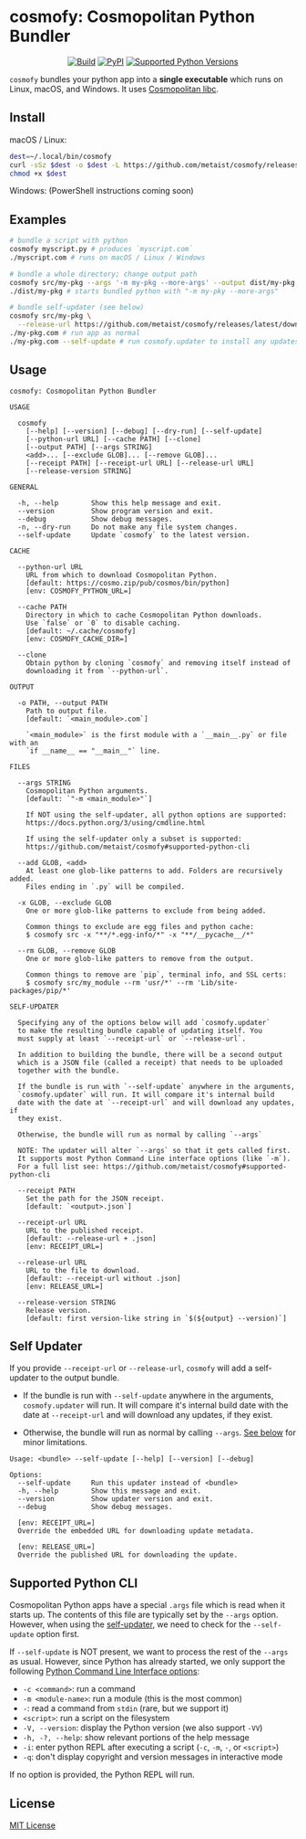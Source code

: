 # cosmofy: Cosmopolitan Python Bundler

<p align="center">
  <a href="https://github.com/metaist/cosmofy/actions/workflows/ci.yaml"><img alt="Build" src="https://img.shields.io/github/actions/workflow/status/metaist/cosmofy/.github/workflows/ci.yaml?branch=main&logo=github"/></a>
  <a href="https://pypi.org/project/cosmofy"><img alt="PyPI" src="https://img.shields.io/pypi/v/cosmofy.svg?color=blue" /></a>
  <a href="https://pypi.org/project/cosmofy"><img alt="Supported Python Versions" src="https://img.shields.io/pypi/pyversions/cosmofy" /></a>
</p>

`cosmofy` bundles your python app into a **single executable** which runs on
Linux, macOS, and Windows. It uses [Cosmopolitan libc](https://github.com/jart/cosmopolitan).

## Install

macOS / Linux:

```bash
dest=~/.local/bin/cosmofy
curl -sSz $dest -o $dest -L https://github.com/metaist/cosmofy/releases/latest/download/cosmofy
chmod +x $dest
```

Windows: (PowerShell instructions coming soon)

## Examples

```bash
# bundle a script with python
cosmofy myscript.py # produces `myscript.com`
./myscript.com # runs on macOS / Linux / Windows

# bundle a whole directory; change output path
cosmofy src/my-pkg --args '-m my-pkg --more-args' --output dist/my-pkg
./dist/my-pkg # starts bundled python with "-m my-pky --more-args"

# bundle self-updater (see below)
cosmofy src/my-pkg \
  --release-url https://github.com/metaist/cosmofy/releases/latest/download/cosmofy
./my-pkg.com # run app as normal
./my-pkg.com --self-update # run cosmofy.updater to install any updates
```

## Usage

<!--[[[cog
from cosmofy.args import USAGE
cog.outl(f"\n```text\n{USAGE}```\n")
]]]-->

```text
cosmofy: Cosmopolitan Python Bundler

USAGE

  cosmofy
    [--help] [--version] [--debug] [--dry-run] [--self-update]
    [--python-url URL] [--cache PATH] [--clone]
    [--output PATH] [--args STRING]
    <add>... [--exclude GLOB]... [--remove GLOB]...
    [--receipt PATH] [--receipt-url URL] [--release-url URL]
    [--release-version STRING]

GENERAL

  -h, --help        Show this help message and exit.
  --version         Show program version and exit.
  --debug           Show debug messages.
  -n, --dry-run     Do not make any file system changes.
  --self-update     Update `cosmofy` to the latest version.

CACHE

  --python-url URL
    URL from which to download Cosmopolitan Python.
    [default: https://cosmo.zip/pub/cosmos/bin/python]
    [env: COSMOFY_PYTHON_URL=]

  --cache PATH
    Directory in which to cache Cosmopolitan Python downloads.
    Use `false` or `0` to disable caching.
    [default: ~/.cache/cosmofy]
    [env: COSMOFY_CACHE_DIR=]

  --clone
    Obtain python by cloning `cosmofy` and removing itself instead of
    downloading it from `--python-url`.

OUTPUT

  -o PATH, --output PATH
    Path to output file.
    [default: `<main_module>.com`]

    `<main_module>` is the first module with a `__main__.py` or file with an
    `if __name__ == "__main__"` line.

FILES

  --args STRING
    Cosmopolitan Python arguments.
    [default: `"-m <main_module>"`]

    If NOT using the self-updater, all python options are supported:
    https://docs.python.org/3/using/cmdline.html

    If using the self-updater only a subset is supported:
    https://github.com/metaist/cosmofy#supported-python-cli

  --add GLOB, <add>
    At least one glob-like patterns to add. Folders are recursively added.
    Files ending in `.py` will be compiled.

  -x GLOB, --exclude GLOB
    One or more glob-like patterns to exclude from being added.

    Common things to exclude are egg files and python cache:
    $ cosmofy src -x "**/*.egg-info/*" -x "**/__pycache__/*"

  --rm GLOB, --remove GLOB
    One or more glob-like patters to remove from the output.

    Common things to remove are `pip`, terminal info, and SSL certs:
    $ cosmofy src/my_module --rm 'usr/*' --rm 'Lib/site-packages/pip/*'

SELF-UPDATER

  Specifying any of the options below will add `cosmofy.updater`
  to make the resulting bundle capable of updating itself. You
  must supply at least `--receipt-url` or `--release-url`.

  In addition to building the bundle, there will be a second output
  which is a JSON file (called a receipt) that needs to be uploaded
  together with the bundle.

  If the bundle is run with `--self-update` anywhere in the arguments,
  `cosmofy.updater` will run. It will compare it's internal build
  date with the date at `--receipt-url` and will download any updates, if
  they exist.

  Otherwise, the bundle will run as normal by calling `--args`

  NOTE: The updater will alter `--args` so that it gets called first.
  It supports most Python Command Line interface options (like `-m`).
  For a full list see: https://github.com/metaist/cosmofy#supported-python-cli

  --receipt PATH
    Set the path for the JSON receipt.
    [default: `<output>.json`]

  --receipt-url URL
    URL to the published receipt.
    [default: --release-url + .json]
    [env: RECEIPT_URL=]

  --release-url URL
    URL to the file to download.
    [default: --receipt-url without .json]
    [env: RELEASE_URL=]

  --release-version STRING
    Release version.
    [default: first version-like string in `$(${output} --version)`]
```

<!--[[[end]]]-->

## Self Updater

If you provide `--receipt-url` or `--release-url`, `cosmofy` will add a
self-updater to the output bundle.

- If the bundle is run with `--self-update` anywhere in the arguments,
  `cosmofy.updater` will run. It will compare it's internal build
  date with the date at `--receipt-url` and will download any updates, if
  they exist.

- Otherwise, the bundle will run as normal by calling `--args`.
  [See below](#supported-python-cli) for minor limitations.

<!--[[[cog
from cosmofy.updater import USAGE
cog.outl(f"\n```text\n{USAGE[USAGE.find('Usage:'):]}```\n")
]]]-->

```text
Usage: <bundle> --self-update [--help] [--version] [--debug]

Options:
  --self-update     Run this updater instead of <bundle>
  -h, --help        Show this message and exit.
  --version         Show updater version and exit.
  --debug           Show debug messages.

  [env: RECEIPT_URL=]
  Override the embedded URL for downloading update metadata.

  [env: RELEASE_URL=]
  Override the published URL for downloading the update.
```

<!--[[[end]]]-->

## Supported Python CLI

Cosmopolitan Python apps have a special `.args` file which is read when it
starts up. The contents of this file are typically set by the `--args` option.
However, when using the [self-updater](#self-updater), we need to check for
the `--self-update` option first.

If `--self-update` is NOT present, we want to process the rest of the
`--args` as usual. However, since Python has already started, we only support
the following [Python Command Line Interface options](https://docs.python.org/3/using/cmdline.html):

- `-c <command>`: run a command
- `-m <module-name>`: run a module (this is the most common)
- `-`: read a command from `stdin` (rare, but we support it)
- `<script>`: run a script on the filesystem
- `-V, --version`: display the Python version (we also support `-VV`)
- `-h, -?, --help`: show relevant portions of the help message
- `-i`: enter python REPL after executing a script (`-c`, `-m`, `-`, or `<script>`)
- `-q`: don't display copyright and version messages in interactive mode

If no option is provided, the Python REPL will run.

## License

[MIT License](https://github.com/metaist/cosmofy/blob/main/LICENSE.md)
